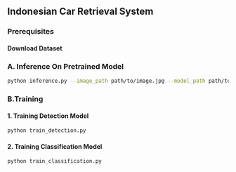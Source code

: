 ## Indonesian Car Retrieval System

### Prerequisites

#### Download Dataset


### A. Inference On Pretrained Model

```bash
python inference.py --image_path path/to/image.jpg --model_path path/to/model.pth
```

### B.Training

#### 1. Training Detection Model

```bash
python train_detection.py
```

#### 2. Training Classification Model

```bash
python train_classification.py
```
